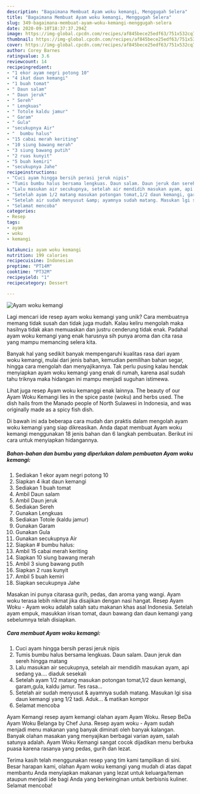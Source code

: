 ```yaml
---
description: "Bagaimana Membuat Ayam woku kemangi, Menggugah Selera"
title: "Bagaimana Membuat Ayam woku kemangi, Menggugah Selera"
slug: 349-bagaimana-membuat-ayam-woku-kemangi-menggugah-selera
date: 2020-09-10T18:37:37.294Z
image: https://img-global.cpcdn.com/recipes/af845bece25edf63/751x532cq70/ayam-woku-kemangi-foto-resep-utama.jpg
thumbnail: https://img-global.cpcdn.com/recipes/af845bece25edf63/751x532cq70/ayam-woku-kemangi-foto-resep-utama.jpg
cover: https://img-global.cpcdn.com/recipes/af845bece25edf63/751x532cq70/ayam-woku-kemangi-foto-resep-utama.jpg
author: Corey Barnes
ratingvalue: 3.6
reviewcount: 14
recipeingredient:
- "1 ekor ayam negri potong 10"
- "4 ikat daun kemangi"
- "1 buah tomat"
- " Daun salam"
- " Daun jeruk"
- " Sereh"
- " Lengkuas"
- " Totole kaldu jamur"
- " Garam"
- " Gula"
- "secukupnya Air"
- "  bumbu halus"
- "15 cabai merah keriting"
- "10 siung bawang merah"
- "3 siung bawang putih"
- "2 ruas kunyit"
- "5 buah kemiri"
- "secukupnya Jahe"
recipeinstructions:
- "Cuci ayam hingga bersih perasi jeruk nipis"
- "Tumis bumbu halus bersama lengkuas. Daun salam. Daun jeruk dan sereh hingga matang"
- "Lalu masukan air secukupnya, setelah air mendidih masukan ayam, api sedang ya.... diaduk sesekali"
- "Setelah ayam 1/2 matang masukan potongan tomat,1/2 daun kemangi, garam,gula, kaldu jamur. Tes rasa..."
- "Setelah air sudah menyusut &amp; ayamnya sudah matang. Masukan lgi sisa daun kemangi yang 1/2 tadi. Aduk... &amp; matikan kompor"
- "Selamat mencoba"
categories:
- Resep
tags:
- ayam
- woku
- kemangi

katakunci: ayam woku kemangi 
nutrition: 199 calories
recipecuisine: Indonesian
preptime: "PT14M"
cooktime: "PT32M"
recipeyield: "1"
recipecategory: Dessert

---
```



![Ayam woku kemangi](https://img-global.cpcdn.com/recipes/af845bece25edf63/751x532cq70/ayam-woku-kemangi-foto-resep-utama.jpg)

Lagi mencari ide resep ayam woku kemangi yang unik? Cara membuatnya memang tidak susah dan tidak juga mudah. Kalau keliru mengolah maka hasilnya tidak akan memuaskan dan justru cenderung tidak enak. Padahal ayam woku kemangi yang enak harusnya sih punya aroma dan cita rasa yang mampu memancing selera kita.

Banyak hal yang sedikit banyak mempengaruhi kualitas rasa dari ayam woku kemangi, mulai dari jenis bahan, kemudian pemilihan bahan segar, hingga cara mengolah dan menyajikannya. Tak perlu pusing kalau hendak menyiapkan ayam woku kemangi yang enak di rumah, karena asal sudah tahu triknya maka hidangan ini mampu menjadi suguhan istimewa.

Lihat juga resep Ayam woku kemanggi enak lainnya. The beauty of our Ayam Woku Kemangi lies in the spice paste (woku) and herbs used. The dish hails from the Manado people of North Sulawesi in Indonesia, and was originally made as a spicy fish dish.


Di bawah ini ada beberapa cara mudah dan praktis dalam mengolah ayam woku kemangi yang siap dikreasikan. Anda dapat membuat Ayam woku kemangi menggunakan 18 jenis bahan dan 6 langkah pembuatan. Berikut ini cara untuk menyiapkan hidangannya.

<!--inarticleads1-->

##### Bahan-bahan dan bumbu yang diperlukan dalam pembuatan Ayam woku kemangi:

1. Sediakan 1 ekor ayam negri potong 10
1. Siapkan 4 ikat daun kemangi
1. Sediakan 1 buah tomat
1. Ambil  Daun salam
1. Ambil  Daun jeruk
1. Sediakan  Sereh
1. Gunakan  Lengkuas
1. Sediakan  Totole (kaldu jamur)
1. Gunakan  Garam
1. Gunakan  Gula
1. Gunakan secukupnya Air
1. Siapkan  # bumbu halus:
1. Ambil 15 cabai merah keriting
1. Siapkan 10 siung bawang merah
1. Ambil 3 siung bawang putih
1. Siapkan 2 ruas kunyit
1. Ambil 5 buah kemiri
1. Siapkan secukupnya Jahe


Masakan ini punya citarasa gurih, pedas, dan aroma yang wangi. Ayam woku terasa lebih nikmat jika disajikan dengan nasi hangat. Resep Ayam Woku - Ayam woku adalah salah satu makanan khas asal Indonesia. Setelah ayam empuk, masukkan irisan tomat, daun bawang dan daun kemangi yang sebelumnya telah disiapkan. 

<!--inarticleads2-->

##### Cara membuat Ayam woku kemangi:

1. Cuci ayam hingga bersih perasi jeruk nipis
1. Tumis bumbu halus bersama lengkuas. Daun salam. Daun jeruk dan sereh hingga matang
1. Lalu masukan air secukupnya, setelah air mendidih masukan ayam, api sedang ya.... diaduk sesekali
1. Setelah ayam 1/2 matang masukan potongan tomat,1/2 daun kemangi, garam,gula, kaldu jamur. Tes rasa...
1. Setelah air sudah menyusut &amp; ayamnya sudah matang. Masukan lgi sisa daun kemangi yang 1/2 tadi. Aduk... &amp; matikan kompor
1. Selamat mencoba


Ayam Kemangi resep ayam kemangi olahan ayam Ayam Woku. Resep BeDa Ayam Woku Belanga by Chef Juna. Resep ayam woku - Ayam sudah menjadi menu makanan yang banyak diminati oleh banyak kalangan. Banyak olahan masakan yang menyajikan berbagai varian ayam, salah satunya adalah. Ayam Woku Kemangi sangat cocok dijadikan menu berbuka puasa karena rasanya yang pedas, gurih dan lezat. 

Terima kasih telah menggunakan resep yang tim kami tampilkan di sini. Besar harapan kami, olahan Ayam woku kemangi yang mudah di atas dapat membantu Anda menyiapkan makanan yang lezat untuk keluarga/teman ataupun menjadi ide bagi Anda yang berkeinginan untuk berbisnis kuliner. Selamat mencoba!
